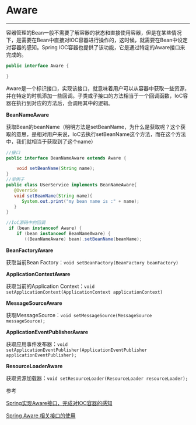 # Aware

---

容器管理的Bean一般不需要了解容器的状态和直接使用容器，但是在某些情况下，是需要在Bean中直接对IOC容器进行操作的，这时候，就需要在Bean中设定对容器的感知。Spring IOC容器也提供了该功能，它是通过特定的Aware接口来完成的。

```java
public interface Aware {

}
```

Aware是一个标识接口，实现该接口，就意味着用户可以从容器中获取一些资源，并在特定的时机添加一些回调。子类或子接口的方法相当于一个回调函数，IoC容器在执行到对应的方法后，会调用其中的逻辑。

**BeanNameAware**

获取Bean的beanName（明明方法是setBeanName，为什么是获取呢？这个获取的意思，是相对用户来说，IoC去执行setBeanName这个方法，而在这个方法中，我们就相当于获取到了这个name）

```java
//接口
public interface BeanNameAware extends Aware {

    void setBeanName(String name);
}
//举例子
public class UserService implements BeanNameAware{
   @Override
   void setBeanName(String name){
      System.out.print("my bean name is :" + name);
   }
}

//IoC源码中的回调
 if (bean instanceof Aware) {
    if (bean instanceof BeanNameAware) {
       ((BeanNameAware) bean).setBeanName(beanName);
```

**BeanFactoryAware** 

获取当前Bean Factory：`void setBeanFactory(BeanFactory beanFactory)`

**ApplicationContextAware**

获取当前的Application Context：`void setApplicationContext(ApplicationContext applicationContext)`

**MessageSourceAware**

获取MessageSource：`void setMessageSource(MessageSource messageSource);`

 **ApplicationEventPublisherAware** 

获取应用事件发布器：`void setApplicationEventPublisher(ApplicationEventPublisher applicationEventPublisher);`

**ResourceLoaderAware**

获取资源加载器：`void setResourceLoader(ResourceLoader resourceLoader);`

 









参考

[Spring实现Aware接口，完成对IOC容器的感知](https://blog.csdn.net/ilovejava_2010/article/details/7953582)

[Spring Aware 相关接口的使用](https://hacpai.com/article/1514947996486)








